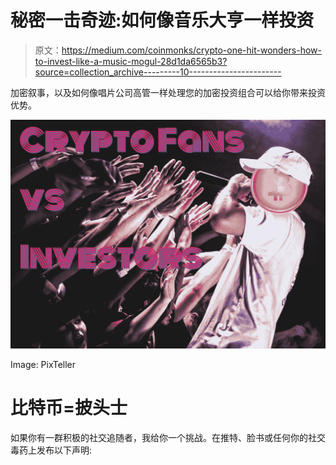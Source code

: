# 秘密一击奇迹:如何像音乐大亨一样投资

> 原文：<https://medium.com/coinmonks/crypto-one-hit-wonders-how-to-invest-like-a-music-mogul-28d1da6565b3?source=collection_archive---------10----------------------->

加密叙事，以及如何像唱片公司高管一样处理您的加密投资组合可以给你带来投资优势。

![](img/1c90bc2e7349999c37e5b35e2757251f.png)

Image: PixTeller

# 比特币=披头士

如果你有一群积极的社交追随者，我给你一个挑战。在推特、脸书或任何你的社交毒药上发布以下声明: